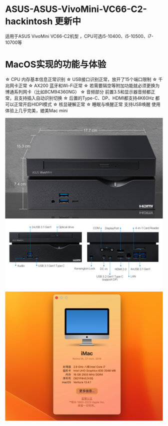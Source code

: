 # ASUS-ASUS-VivoMini-VC66-C2-hackintosh  更新中

适用于ASUS VivoMini VC66-C2机型 ，CPU可选i5-10400、i5-10500、i7-10700等


# MacOS实现的功能与体验

☆ CPU 内存基本信息正常识别
☆ USB接口识别正常，放开了15个端口限制
☆ 千兆网卡正常
☆ AX200 蓝牙和Wi-Fi正常
☆ 若需要隔空等附加功能就必须更换为博通系列网卡（比如BCM94360NG）
☆ 音频部分 前置3.5和显示器音频都正常，且支持插入自动识别切换
☆ 后置的Type-C、DP、HDMI都支持4K60Hz 都可以正常开启HIDPI模式
☆ 核显硬解正常
☆ 睡眠与唤醒正常 支持USB唤醒 
使用体验上几乎完美，媲美Mac mini

![](https://github.com/Xmingbai/ASUS-ASUS-VivoMini-VC66-C2-hackintosh/blob/main/1.png)
![](https://github.com/Xmingbai/ASUS-ASUS-VivoMini-VC66-C2-hackintosh/blob/main/2.png)
![](https://github.com/Xmingbai/ASUS-ASUS-VivoMini-VC66-C2-hackintosh/blob/main/3.png)



